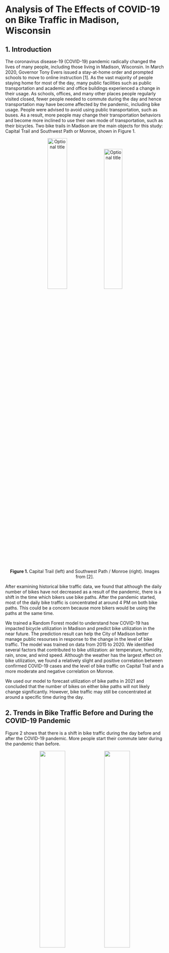 
# Analysis of The Effects of COVID-19 on Bike Traffic in Madison, Wisconsin

## 1. Introduction

The coronavirus disease-19 (COVID-19) pandemic radically changed the lives of many people, including those living in Madison, Wisconsin. In March 2020, Governor Tony Evers issued a stay-at-home order and prompted schools to move to online instruction [1]. As the vast majority of people staying home for most of the day, many public facilities such as public transportation and academic and office buildings experienced a change in their usage. As schools, offices, and many other places people regularly visited closed, fewer people needed to commute during the day and hence transportation may have become affected by the pandemic, including bike usage. People were advised to avoid using public transportation, such as buses. As a result, more people may change their transportation behaviors and become more inclined to use their own mode of transportation, such as their bicycles. Two bike trails in Madison are the main objects for this study: Capital Trail and Southwest Path or Monroe, shown in Figure 1. 

<p float="left" align="middle">
  <img src="/images/Capital_sensor.PNG" width="35%" title="Optional title"/>
  <img src="/images/Monroe_sensor.PNG" width="33.75%" title="Optional title" /><br>
  <b>Figure 1. </b>Capital Trail (left) and Southwest Path / Monroe (right). Images from [2].
</p>

After examining historical bike traffic data, we found that although the daily number of bikes have not decreased as a result of the pandemic, there is a shift in the time which bikers use bike paths. After the pandemic started, most of the daily bike traffic is concentrated at around 4 PM on both bike paths. This could be a concern because more bikers would be using the paths at the same time.

We trained a Random Forest model to understand how COVID-19 has impacted bicycle utilization in Madison and predict bike utilization in the near future. The prediction result can help the City of Madison better manage public resourses in response to the change in the level of bike traffic. The model was trained on data from 2015 to 2020. We identified several factors that contributed to bike utilization: air temperature, humidity, rain, snow, and wind speed. Although the weather has the largest effect on bike utilization, we found a relatively slight and positive correlation between confirmed COVID-19 cases and the level of bike traffic on Capital Trail and a more moderate and negative correlation on Monroe.

We used our model to forecast utilization of bike paths in 2021 and concluded that the number of bikes on either bike paths will not likely change significantly. However, bike traffic may still be concentrated at around a specific time during the day.


## 2. Trends in Bike Traffic Before and During the COVID-19 Pandemic

Figure 2 shows that there is a shift in bike traffic during the day before and after the COVID-19 pandemic. More people start their commute later during the pandemic than before. 

<p float="left" align="middle">
  <img src="/images/Historical1.png" width="40%" />
  <img src="/images/Historical2.png" width="40%" /><br>
  <b>Figure 2. </b> Hourly average number of bikes throughout the day with and without COVID-19 on Capital Trail (left) and Monroe (right).
</p>

There used to be two peaks throughout the day, but now there is only one. This means that bike traffic in Madison is concentrated around a certain time during the day. It seems that most people go out and ride their bikes at roughly the same time. The same trend can be seen when breaking up the data by season, shown in Figure 3.

<p float="left" align="middle">
  <img src="/images/Season Capital.png" width="40%" />
  <img src="/images/Season Southwest.png" width="40%" /> <br>
  <b>Figure 3. </b> Hourly average number of bikes throughout the day with COVID-19 grouped by season before and after the COVID-19 pandemic started on Capital Trail (left) and Monroe (right). Only data until June 2020 are available.
</p>

The peak at around 8 AM is gone but the peak at around 4 PM still exists and is likely bigger. The peak during spring is larger during the pandemic than before the pandemic. Since data from July 2020 onwards, which includes the peak of summer in 2020, are not currently available, it is likely that the peak in the summer and the subsequent seasons during the pandemic is larger than before the pandemic.

Most of the bike riders on Capital Trail during the pandemic may have been doing so for leisure activities. Figure 4 and 5 show a much stronger correlation between bikers on the Capital Trail and pedestrians on State Street during the pandemic than before the pandemic. The number of pedestrians on State Street decreased and became much closer to the number of bikes. Given that most of riders are active at around 4 PM during the pandemic, they may also be pedestrians on State Street.

<p float="left" align="middle">
  <img src="/images/Ped pre.png" /><br>
  <b>Figure 4. </b> Bike traffic on Capital Trail and pedestrian traffic on State Street before the COVID-19 Pandemic started.<br>
  <img src="/images/Ped post.png" /> <br>
  <b>Figure 5. </b> Bike traffic on Capital Trail and pedestrian traffic on State Street after the COVID-19 Pandemic started.
</p>


## 3. Bike Utilization Factors

We have around 50 factors after one-hot encoding and they can be split into numerical variables and categorical variables. Correlation analysis and simple linear regression will be conducted on the numerical variables to examine their relationship with the bike usage level. 

### 3.1 Numerical Variables

As for the numerical variables, we focused on COVID-19 and weather variables, including rain/precipitation, snow, humidity, air pressure, temperature, and windspeed because weather is one of the major factor in deciding what mode of transportation to use and it is easy to measure. Figure 2 shows a heat map displaying the correlations between the variables with each other at the two locations.

<p float="left" align="middle">
  <img src="/images/heatmap_capital.png" width="44%" />
  <img src="/images/heatmap_monroe.png" width="44%" /> <br>
  Figure 2
</p>

We observe that temp and dew tend to have a strong correlation (around 0.85) with Counts at Capital, while the correlation between them and Counts is around 0.45. These numbers substantiate the conclusion we made above that temp and windspeed are much more influential than other variables in the model of Capital. 

After plotting the heatmap between numerical variables and the target variable (Count), we started to build simple linear regression to check if there is a linear relationship between each numerical variable and Count, shown in Figure 3. The red lines in the scatter plots represent a simple linear regression fit. We can see both wind speed and gust follow closely with a linear model while **temp and dew both follow more of a quadratic fit**. 

<p float="left" align="middle">
  <img src = "images/Simple_lr_num_at_capital.png"><br>
  Figure 3
</p>

<p float="left" align="middle">
  <img src = "images/Simple_lr_num_at_monroe.png"><br>
  Figure 4
</p>


Both correlation heatmap and simple linear regression plots suggest that temp and dew have a  remarkable impact on the level of bike usage at Capital, while such dominant factors don't exist at Monroe. We should keep in mind that the existence of such impactful factors at Captial may overshadow other predictors, such as COVID-19 related variables. Therefore, the strong impact of temperature and dew at Captial might be the driving force of the difference in the impact of COVID-19 between two bike paths. We will go back to this point again in **section 4.1**


### 3.2 Categorical Variables[to-do]

<p float="left" align="middle">
  <img src = "images/Categorical variable.png"><br>
  Figure 5
</p>



## 4 Feature importance and the Impact of COVID-19

In this section, we employed two methods to understand the impact of COVID-19. The first method is the lasso model where we examined how the coefficients of COVID-19 related variables change in response to the change in the magnitude of the penalty term. In the second method, we took a more straightforward strategy where we conducted a year-to-year comparison to display how the bike usage counts change in the Year 2020 compared to the previous year.  

### 4.1 Method 1 (Lasso Model)
We explored feature importance at two bike path locations (Capital and Monroe). Figure 5 shows how factors' coefficients change with the penalty term assigned in the Lasso regression model. We observe that the trend displays three remarkable differences regarding feature importance between these two locations. 

<p float="left" align="middle">
  <img src="/images/lasso_capital1.png" width="45%" />
  <img src="/images/lasso_monroe1.png" width="45%" /><br>
  Figure 5
</p>

First of all, other than season and month factors, the year factor (2020) also has a large absolute coefficient at Monroe when we assign a smaller penalty to the model. Indeed, the year 2020 has double meanings in this context. The year 2020 not only represents a calendar year but also indicates the existence of covid-19 as a boolean type variable. On the contrary, we don't see any covid-related variables that have a profound impact on the model at the Capital.

Moreover, when we increase the penalty term to 100, all the coefficients converge to zero at Monroe, shown in Figure 6. However, max_temp and wind speed at the Capital is not affected by the penalty term at all, since these two variables display a nearly horizontal line throughout the plot. Their resilience against the penalty force indicates their outstanding contribution to the model at the Capital.

Last but not least, in the range between 10 to 40 of penalty at Monroe, we can see the green line which represents the positive rate remains an important factor in the model.
Combined with the earlier analysis of the Year 2020, we can conclude that covid-19 have a strong influence on the bike user's behavior at Monroe, while weather-related information such as temperature and windspeed dominates the model at the Capital, which makes COVID-19 less significant in that case. 

Continued from the analysis in **section 3.1**, the lasso model also demonstrates that there exist influential factors at Capital but we couldn't find such at Monroe. These influential factors will overshadow other factors in the model and make them seem less significant. 

### 4.2 Method 2 (Year-to-year comparison)

In Figures 12 and 13, we take the difference in bike user counts between 2020 and 2019. It should be noted that the difference is aligned by day of the week when computing the difference to avoid taking the difference between a weekday and a weekend. The number on the upper left and lower left of each subplot represents the proportion of the positive and negative difference, respectively.  It can be seen that Capital was almost unaffected by the COVID-19, while bike users decline to some extent at Monroe Street. While the majority of points are evenly distributed around the horizontal line, there is an exception which is highlighted in yellow in the middle of both plots. It is interesting to see that we can only observe a negative difference in both locations for this extended period. This observation encourages us to discover some special events that might occur within these two weeks which could explain this exception and potentially become a great predictor of the level of bike traffic.
 
<p float="left" align="middle">
  <img src = "images/diff_in_counts_scatter.PNG" width = 800><br>
  Figure 12
</p>

<p float="left" align="middle">
  <img src = "images/CDF of diff.png" width = 800><br>
  Figure 13
</p>






## 5. Model Selection

Figure 8 shows an evaluation of the performance of four different models used for the bike counts prediction. Within each algorithm, including Lasso, Ridge, Random Forest (rf), Gradient Boosting (gbr), we first select the optimal set of hyperparameters and then use 12-fold cross-validation to assess the model performance on the holdout dataset in each iteration. The height of the bar represents the average of explained variance while the error bar represents the standard deviation of the explained variance for the 12-fold cross-validation. It can be seen that the tree-based methods, such as rf and gbr, have better performance compared to linear models. However, those tree-based models also suffer from high computation costs and lower interpretability.

<p float="left" align="middle">
  <img src="/images/Model_comparison_cap.png" width="60%" /><br>
  Figure 8
</p>




We selected a representative model from the tree-based model and linear model respectively to diagnose the bias and variance trade-off. The red lines in both Figure 9 represent the explained variance score on the training set, while the green lines represent the explained variance score on the test set. Not surprisingly, the explained variance score on the training set is always higher than that of the test set, because the model will memorize some noise inherent in the data in the training process. One remarkable difference between the linear model and tree-based model is that there is a larger gap between these two lines in the random forest and a smaller gap in the Ridge. A larger gap indicates a problem of overfitting since random forest only achieve high explained variance on the training set, but a relatively low explained variance score on the test set. On the contrary, the linear model suffers a high bias problem. That's because even the explained variance score on the training set is around 0.82 and that score will be even lower on the test set. Another finding is that collecting more data might be helpful in the case of a tree-based model but that is not true for the linear model. The green line keeps increasing as the number of training examples increases in the random forest. However, the green line in the Ridge plot has already struck at the current point and is also bounded by the red line above. Therefore, we conclude the linear model almost reaches its full capacity, and collecting more data won't improve the performance of the linear model that much. But there is room for improvement for the tree-based model if more data is available. 

<p float="left" align="middle">
  <img src="/images/RF_learning_curve.PNG" width="32%" />
  <img src="/images/Lasso_learning_curve.PNG" width="34%" /> 
  <img src="/images/Lasso_poly_learning_curve.PNG" width="32%" /> <br>
  Figure 9
</p>


## 6. Model Performance

We trained the Random Forest model on data from 2015 to 2020 and testes it on the same dataset. We found that the model is fairly accurate as it is able to learn the trends of the original dataset quite well. Figure .... shows the comparison between the original bike data and the predicted values from the model.

<p float="left" align="middle">
  <img src="/images/Actual_vs_predicted.PNG" width="70%" /><br>
  Figure 10
</p>

The model seems to have a slight low bias. Figure 11 shows that the predicted values are slightly lower than the actual values, represented by the slope, which is less than 1. This will be important to keep in mind when interpreting the forecasts made using the model as the results of the model will likely be lower than what they will actually be. 

<p float="left" align="middle">
  <img src="/images/Actual_vs_predicted2.PNG" width="70%" /><br>
  Figure 11
</p>

Looking at the importance of each factor used in the model, we found that COVID-19 cases is only slightly important compared to the other factors, while temperature seems to be the dominant variable that has the most influence on bike ridership. As a result, it is likely that the differences in daily bike ridership with or without COVID-19 cases are not significant. Figure ... shows the importance of each variable on both bike paths. 

<p float="left" align="middle">
  <img src="/images/Factors Capital.png" width="40%" />
  <img src="/images/Factors Southwest.png" width="40%" /><br>
  <b>Figure 2. </b> Importance of each variable on Capital Trail (left) and Monroe (right).
</p>

It seems that COVID-19 seems to be a bigger factor on Monroe than on Capital Trail. It only accounts for 0.22% of the variance in the model results on Capital Trail, while it accounts for 0.39% of the variance in the model results on Monroe.

## 7. Predicting Daily Bike Ridership in 2021

Having developed models to visualize bike utilization, we can use them to predict daily bike utilization in 2021. Since weather forecasts for 2021 are not available for this analysis, we estimated the weather in 2021 to be the average over 2015 to 2020. Figure ... shows the daily bike count predictions in 2021 with 0 and 500 daily COVID-19 cases on both bike paths.

<p float="left" align="middle">
  <img src="/images/Pred Capital.png"width="70%"/>
  <img src="/images/Pred Southwest.png"width="70%"/><br>
  <b>Figure 2. </b> Daily bike count predictions in 2021 with 0 and 500 daily COVID-19 cases on Capital Trail (top) and Monroe (bottom).
</p>

The discrepancies between the predicted number of bikes with and without COVID-19 cases in Figure ... align with the finding that COVID-19 has a relatively small and positive effect on bike traffic on Capital Trail and a slightly larger but negative effect on bike traffic on Monroe. However, the discrepancies are relatively small and therefore can be considered almost negligible.

## 8. Conclusions

Our research found that COVID-19 has a minuscule impact on daily bike ridership but a significant impact on the distribution of bike traffic throughout the day. COVID-19 cases affect bike ridership postively on Capital Trail but negatively on Monroe Path, and its effects are slightly larger on Monroe than Capital Trail. However, these effects are most likely unimportant when forecasting bike ridership in 2021 due to their extremely low importance in the Random Forest model used in this analysis. It is apparent, however, that the COVID-19 pandemic has caused daily bike traffic to be more concentrated at around 4 PM or possibly a similar time in the afternoon. This is likely a concern because bike paths will be more crowded than usual at around this time of the day.

Future studies should look more into into the relationship between bike traffic on Capital Trail and pedestrians on State Street. Our analysis has only been able to speculate that riders on Capital Trail may also be pedestrians on State Street. We found that the correlation between bike traffic on Capital Trail and pedestrians on State Street is much stronger after the pandemic started than before. Understanding how these two relate to each other will provide more insight, such as the destinations of bikers, for the City of Madison.


## 9. References

1. L. White. Evers Administration Issues 'Stay-At-Home' Order For Wisconsin. [Online]. Available: https://www.wpr.org/evers-administration-issues-stay-home-order-wisconsin
2. Google Maps. [Online]. Available: https://www.google.com/maps
- [Weather1](https://www.wunderground.com/history/daily/us/wi/madison/KMSN/date/2017-7-5)
- [Weather2](https://www.ncdc.noaa.gov/cdo-web/confirmation)
- [Covid cases](https://cityofmadison.maps.arcgis.com/apps/opsdashboard/index.html#/e22f5ba4f1f94e0bb0b9529dc82db6a3)

## Appendix

### PCA
<p float="left" align="middle">
  <img src="/images/PCA_Variance.png" width="90%" /><br>
  Figure 6
</p>

In our predictive model, we have around 50 variables for prediction and some of them are highly correlated, such as 7-day average cases, 14-day average cases. Those many factors may cause a problem of overfitting and also violate the assumption of independence between variables in the linear regression model.

We select the first 10 principal components in the model since the rest of the principal components only make minor contributions to the explained variance. The first two principal components can explain around 14% of the variance. Inspired by that, we want to explore how the principal components are connected with the original factors in Figure 7. 


<p float="left" align="middle">
  <img src="/images/PCA_Corr.png" width="30%" /><br>
  Figure 7
</p>

To interpret each principal component, we examine the magnitude and direction of the coefficients for the original variables. The larger the absolute value of the coefficient, the more important the corresponding variable is in calculating the component.

The first principal component is strongly correlated with four of the original variables. The first principal component increases with increasing Tests, Year 2020, Temperature, and Season summer. This suggests that these four criteria vary together. 


### User composition
The user composition is one of the possible reasons that could explain the difference behind those two locations. Capital has a larger gap between weekend and weekday during the daytime (shadowed area), whereas Monroe has a smaller gap, as shown in Figure 14. We believe the cyclists are the primary driving force for this larger gap. We conclude that Captial has a relatively high percentage of cyclists and a low percentage of commuters, but it is the other way around at Monroe. Moreover, cyclists are more resilient during the COVID-19 crisis since cycling is compatible with social distancing. Therefore, the higher the portion of cyclists and the lower the portion of commuter, the more resilient the bike path will be during the COVID-19.

<p float="left" align="middle">
  <img src = "images/User_composition.png" width = 800><br>
  Figure 14
</p>


